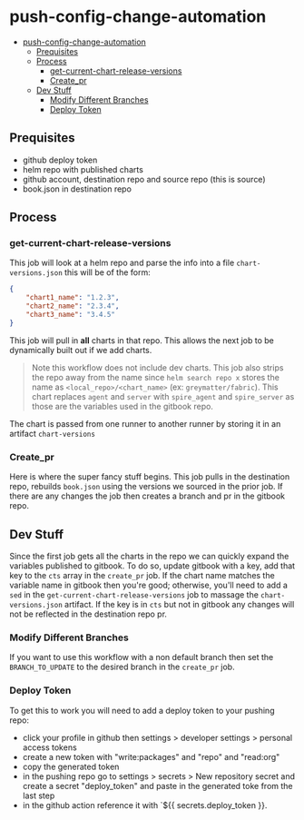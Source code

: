 # push-config-change-automation

<!-- TOC -->

- [push-config-change-automation](#push-config-change-automation)
  - [Prequisites](#prequisites)
  - [Process](#process)
    - [get-current-chart-release-versions](#get-current-chart-release-versions)
    - [Create_pr](#create_pr)
  - [Dev Stuff](#dev-stuff)
    - [Modify Different Branches](#modify-different-branches)
    - [Deploy Token](#deploy-token)

<!-- /TOC -->

## Prequisites

- github deploy token
- helm repo with published charts
- github account, destination repo and source repo (this is source)
- book.json in destination repo

## Process

### get-current-chart-release-versions

This job will look at a helm repo and parse the info into a file `chart-versions.json` this will be of the form:

```json
{
    "chart1_name": "1.2.3",
    "chart2_name": "2.3.4",
    "chart3_name": "3.4.5"
}
```

This job will pull in **all** charts in that repo.  This allows the next job to be dynamically built out if we add charts.

> Note this workflow does not include dev charts.
> This job also strips the repo away from the name since `helm search repo x` stores the name as `<local_repo>/<chart_name>` (ex: `greymatter/fabric`).
> This chart replaces `agent` and `server` with `spire_agent` and `spire_server` as those are the variables used in the gitbook repo.

The chart is passed from one runner to another runner by storing it in an artifact `chart-versions`

### Create_pr

Here is where the super fancy stuff begins.  This job pulls in the destination repo, rebuilds `book.json` using the versions we sourced in the prior job.  If there are any changes the job then creates a branch and pr in the gitbook repo.

## Dev Stuff

Since the first job gets all the charts in the repo we can quickly expand the variables published to gitbook.  To do so, update gitbook with a key, add that key to the `cts` array in the `create_pr` job.  If the chart name matches the variable name in gitbook then you're good; otherwise, you'll need to add a `sed` in the `get-current-chart-release-versions` job to massage the `chart-versions.json` artifact.  If the key is in `cts` but not in gitbook any changes will not be reflected in the destination repo pr.

### Modify Different Branches

If you want to use this workflow with a non default branch then set the `BRANCH_TO_UPDATE` to the desired branch in the `create_pr` job.

### Deploy Token

To get this to work you will need to add a deploy token to your pushing repo:

- click your profile in github then settings > developer settings > personal access tokens
- create a new token with "write:packages" and "repo" and "read:org"
- copy the generated token
- in the pushing repo go to settings > secrets > New repository secret and create a secret "deploy_token" and paste in the generated toke from the last step
- in the github action reference it with `${{ secrets.deploy_token }}.
